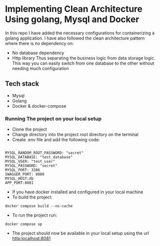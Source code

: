 # Implementing Clean Architecture Using golang, Mysql and  Docker

In this repo I have added the necessary configurations for containerizing a golang application.
I have also followed the clean architecture pattern where there is no dependency on:

- No database dependency
- Http library
Thus separating the business logic from data storage logic.
This way you can easily switch from one database to the other without needing much configuration

## Tech stack

- Mysql
- Golang
- Docker & docker-compose

### Running The project on your local setup

- Clone the project
- Change directory into the project root directory on the terminal
- Create .env file and add the following code:

```.env

MYSQL_RANDOM_ROOT_PASSWORD: "secret"
MYSQL_DATABASE: "test_database"
MYSQL_USER: "test_user"
MYSQL_PASSWORD: "secret"
MYSQL_PORT: 3306
SWAGGER_PORT: 8080
MYSQL_HOST:db
APP_PORT:8081

```

- If you have docker installed and configured in your local machine
- To build the project:

 ```.env
docker compose build --no-cache
 ```

- To run the project run:

```.env
docker compose up
 ```

- The project should now be available in your local setup using the url [http:localhost:8081](http:localhost:8081)
